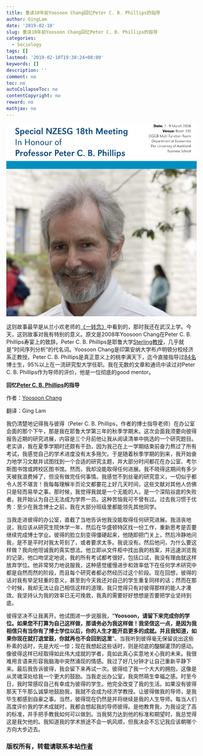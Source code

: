 ```yaml
---
title: 重读10年前Yoosoon Chang回忆Peter C. B. Phillips的指导
author: GingLam
date: '2019-02-10'
slug: 重读10年前Yoosoon Chang回忆Peter C. B. Phillips的指导
categories:
  - Sociology
tags: []
lastmod: '2019-02-10T19:38:24+08:00'
keywords: []
description: ''
comment: no
toc: no
autoCollapseToc: no
contentCopyright: no
reward: no
mathjax: no
---
```

<div align=center><img src="https://raw.githubusercontent.com/GingLam/Storage/master/screenshot3.png"></div>
<div align=center>
</div>


这则故事最早是从兰小欢老师的[《一转念》](https://www.amazon.cn/dp/B0056XI6DE)中看到的，那时我还在武汉上学。今天，这则故事对我有特别的意义。原文是2008年Yoosoon Chang在Peter C. B. Phillips寿宴上的致辞。Peter C. B. Phillips是耶鲁大学[Sterling教授](https://www.wikiwand.com/en/Sterling_Professor)，几乎就是“时间序列分析”的代名词。Yoosoon Chang是印第安纳大学布卢明顿分校经济系正教授。Peter C. B. Phillips是真正意义上的桃李满天下，迄今直接指导过[84名](http://korora.econ.yale.edu/phillips/teach/students.pdf)博士生，95%以上在一流研究型大学任职。我在无数的文章和通讯中读过对Peter C. B. Phillips作为导师的评价，他是一位彻底的good mentor。

**回忆[Peter C. B. Phillips](http://korora.econ.yale.edu/phillips/)的指导**

作者：[Yoosoon Chang](https://economics.indiana.edu/about/faculty/chang-yoosoon.html)

翻译：Ging Lam

我仍清楚地记得我与彼得（Peter C. B. Phillips，作者的博士指导老师）在办公室会面的那个下午，那是我在耶鲁大学第三年的秋季学期末。这次会面我须要向彼得报告近期的研究进展，内容是三个月前他让我从阅读清单中挑选的一个研究题目。老实讲，我在夏季学期时还颇有干劲，因为我己在上一学期结束前奋力熬过了所有考试，我感觉自己的学术进度没有太多拖欠。于是随着秋季学期的到来，我开始奋力地学习文献并试图找到一个合适的研究主题，并大部分时间都花在办公室、考尔斯图书馆或跨校区图书馆。然而，我却没能取得任何进展。我不晓得这期间有多少天被我浪费掉了，但没有做完任何事情。我感觉不到丝毫的研究意义，一切似乎都令人苦不堪言！我每每理解半页论文都要花上好几天时间，这些文献对其他人仿佛只是轻而易举之事。那时候，我觉得我就是一个无能的人，是一个深陷谷底的失败者。我开始认为自己无法成为学界一员。这种苦恼我可不曾有过。过去我习惯于优秀：至少在我念博士之前，我在大部分班级里都能领先其他同学。

<!--more-->

当我走进彼得的办公室，直截了当地告诉他我没能取得任何研究进展。我沮丧地说，我应该从研究生院休学一年，然后在华盛顿特区找一份工作，重新思考是否要继续完成博士学业。彼得的脸立刻变得僵硬起来，他随即把门关上，然后冷静地问我，是不是平时对我太苛刻了，或者要求太多。我说没有。然后他问，为什么要这样做？我向他坦诚我的真实想法。他立即从文件柜中找出我的档案，并迅速浏览我的记录。他口吻坚定地说，我的所有考试都考很好，包括口试，我没有理由就这样放弃学位。他非常努力地说服我，这种感觉缓慢进步和效率低下在任何学术研究中都是自然而然的阶段，而且每个研究者都必然经历过这个阶段。现在回想，彼得的话对我有举足轻重的意义，甚至到今天我还对自己的学生重复同样的话；然而在那个时候，我却无法让自己相信这样的道理。我只觉得只有对彼得那样的能人才凑效。我坚持认为我的效率已无可挽救，我真的需要好好想想是否要把学业坚持到底。

彼得坚决不让我离开。他试图进一步说服我，“**Yoosoon，请留下来完成你的学位。如果您不打算为自己这样做，那请务必为我这样做！我坚信这一点，是因为我相信只有当你有了博士学位以后，你的人生才能开启更多的成就。并且我知道，如果你现在就打退堂鼓，你就再也不会回到这里**”。当我听到彼得毫无保留说出这些朴素的话时，先是大吃一惊；现在我想起这些话时，则是彻底的醍醐灌顶的感动。像彼得这样已经取得如此伟大成就的学者，竟如此真心实意地关心我的未来。我很难用言语来形容我脑海中突然涌现的情感。我过了好几分钟才让自己重新平静下来。最后我告诉彼得，我会留下来再试一次。彼得给了我一个大大的拥抱，这像是从灵魂深处给我一个更大的鼓励。当我走出办公室，我突然萌生幸福之感。时至今日，我时常感叹自己有幸成为彼得的学生。他完全改变了我的生活。如果没有彼得那天下午那么诚挚地鼓励我，我就不会成为经济学教授。让彼得做我的导师，是我毕生都感到自豪之事。当然，彼得现在仍然是并将继续是我的人生导师。每当人们高度评价我的学术成就时，我都会想起我的导师彼得。是他教育我，为我设定了高的标准，并手把手教我如何可以做到。当我努力达到他的标准和期望时，我总觉得这是我欠他的。我知道我的学术旅途不会一帆风顺，但我决会不忘记我应该朝哪个方向大步迈去。


### 版权所有，转载请联系本站[作者](mailto:linj83@mail2.sysu.edu.cn)
